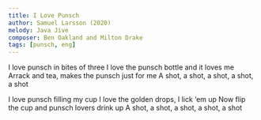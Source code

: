 ```yaml
---
title: I Love Punsch
author: Samuel Larsson (2020)
melody: Java Jive
composer: Ben Oakland and Milton Drake
tags: [punsch, eng]
---
```


I love punsch in bites of three
I love the punsch bottle and it loves me
Arrack and tea, makes the punsch just for me
A shot, a shot, a shot, a shot, a shot

I love punsch filling my cup
I love the golden drops, I lick ‘em up
Now flip the cup and punsch lovers drink up
A shot, a shot, a shot, a shot, a shot

